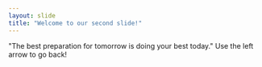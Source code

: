 ```yaml
---
layout: slide
title: "Welcome to our second slide!"
---
```

"The best preparation for tomorrow is doing your best today."
Use the left arrow to go back!
